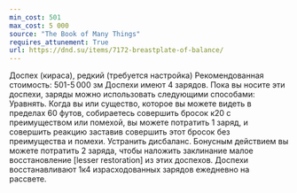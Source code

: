 ```yaml
---
min_cost: 501
max_cost: 5 000
source: "The Book of Many Things"
requires_attunement: True
url: https://dnd.su/items/7172-breastplate-of-balance/
---
```


Доспех (кираса), редкий (требуется настройка)
Рекомендованная стоимость: 501-5 000 зм
Доспехи имеют 4 зарядов. Пока вы носите эти доспехи, заряды можно использовать следующими способами:
Уравнять. Когда вы или существо, которое вы можете видеть в пределах 60 футов, собираетесь совершить бросок к20 с преимуществом или помехой, вы можете потратить 1 заряд, и совершить реакцию заставив совершить этот бросок без преимущества и помехи.
Устранить дисбаланс. Бонусным действием вы можете потратить 2 заряда, чтобы наложить заклинание малое восстановление [lesser restoration] из этих доспехов.
Доспехи восстанавливают 1к4 израсходованных зарядов ежедневно на рассвете.